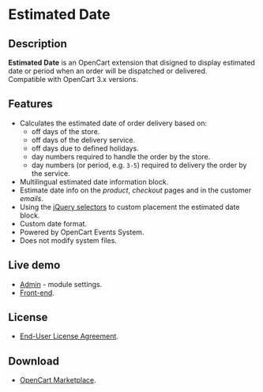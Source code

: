 # Estimated Date

## Description
**Estimated Date** is an OpenCart extension that disigned to display estimated date or period when an order will be dispatched or delivered.  
Compatible with OpenCart 3.x versions.

## Features
* Calculates the estimated date of order delivery based on:
    - off days of the store.
    - off days of the delivery service.
    - off days due to defined holidays.
    - day numbers required to handle the order by the store.
    - day numbers (or period, e.g. `3-5`) required to delivery the order by the service.
* Multilingual estimated date information block.
* Estimate date info on the *product*, *checkout* pages and in the customer *emails*.
* Using the [jQuery selectors](https://api.jquery.com/category/selectors/) to custom placement the estimated date block.
* Custom date format.
* Powered by OpenCart Events System.
* Does not modify system files.

## Live demo
* [Admin](https://demo.ocmod.space/a/admin/index.php?route=extension/module/estimated_date) - module settings.
* [Front-end](https://demo.ocmod.space/a).

## License
* [End-User License Agreement](../EULA.txt).

## Download
* [OpenCart Marketplace](https://www.opencart.com/index.php?route=marketplace/extension/info&extension_id=45684).


